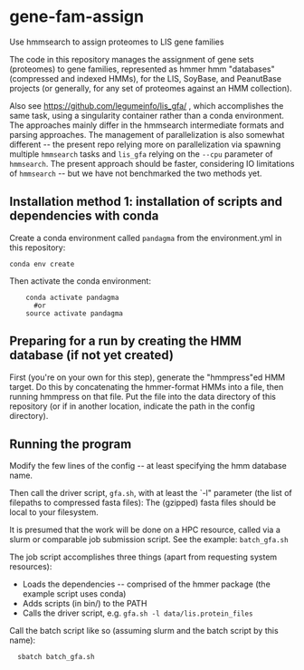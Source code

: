 # gene-fam-assign
Use hmmsearch to assign proteomes to LIS gene families

The code in this repository manages the assignment of gene sets (proteomes) to gene families, represented
as hmmer hmm "databases" (compressed and indexed HMMs), for the LIS, SoyBase, and PeanutBase projects
(or generally, for any set of proteomes against an HMM collection).

Also see https://github.com/legumeinfo/lis_gfa/ , which accomplishes the same task, using a singularity container
rather than a conda environment. The approaches mainly differ in the hmmsearch intermediate formats and parsing approaches.
The management of parallelization is also somewhat different -- the present repo relying more on parallelization
via spawning multiple `hmmsearch` tasks and `lis_gfa` relying on the `--cpu` parameter of `hmmsearch`.  The present approach 
should be faster, considering IO limitations of `hmmsearch` -- but we have not benchmarked the two methods yet.

## Installation method 1: installation of scripts and dependencies with conda

Create a conda environment called `pandagma` from the environment.yml in this repository:

    conda env create

Then activate the conda environment:
```
    conda activate pandagma
      #or
    source activate pandagma
```

## Preparing for a run by creating the HMM database (if not yet created)

First (you're on your own for this step), generate the "hmmpress"ed HMM target. Do this by concatenating
the hmmer-format HMMs into a file, then running hmmpress on that file. Put the file into the data directory of
this repository (or if in another location, indicate the path in the config directory).

## Running the program

Modify the few lines of the config -- at least specifying the hmm database name.

Then call the driver script, `gfa.sh`, with at least the `-l" parameter (the list of filepaths to compressed fasta files):
The (gzipped) fasta files should be local to your filesystem.

It is presumed that the work will be done on a HPC resource, called via a slurm or comparable job submission script. 
See the example: `batch_gfa.sh`

The job script accomplishes three things (apart from requesting system resources):
 - Loads the dependencies -- comprised of the hmmer package (the example script uses conda)
 - Adds scripts (in bin/) to the PATH
 - Calls the driver script, e.g. `gfa.sh -l data/lis.protein_files`

Call the batch script like so (assuming slurm and the batch script by this name):
```
  sbatch batch_gfa.sh
```
